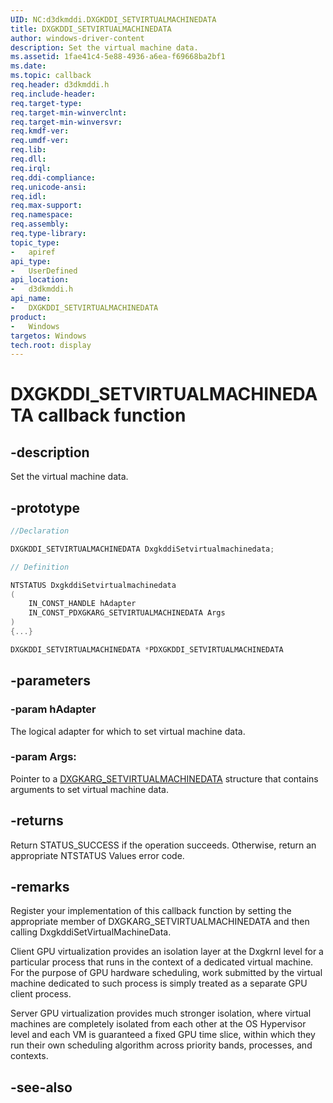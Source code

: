 ```yaml
---
UID: NC:d3dkmddi.DXGKDDI_SETVIRTUALMACHINEDATA
title: DXGKDDI_SETVIRTUALMACHINEDATA
author: windows-driver-content
description: Set the virtual machine data.
ms.assetid: 1fae41c4-5e88-4936-a6ea-f69668ba2bf1
ms.date:
ms.topic: callback
req.header: d3dkmddi.h
req.include-header:
req.target-type:
req.target-min-winverclnt:
req.target-min-winversvr:
req.kmdf-ver:
req.umdf-ver:
req.lib:
req.dll:
req.irql:
req.ddi-compliance:
req.unicode-ansi:
req.idl:
req.max-support:
req.namespace:
req.assembly:
req.type-library:
topic_type:
-	apiref
api_type:
-	UserDefined
api_location:
-	d3dkmddi.h
api_name:
-	DXGKDDI_SETVIRTUALMACHINEDATA
product:
-	Windows
targetos: Windows
tech.root: display
---
```


# DXGKDDI_SETVIRTUALMACHINEDATA callback function

## -description

Set the virtual machine data.

## -prototype

```cpp
//Declaration

DXGKDDI_SETVIRTUALMACHINEDATA DxgkddiSetvirtualmachinedata;

// Definition

NTSTATUS DxgkddiSetvirtualmachinedata
(
	IN_CONST_HANDLE hAdapter
	IN_CONST_PDXGKARG_SETVIRTUALMACHINEDATA Args
)
{...}

DXGKDDI_SETVIRTUALMACHINEDATA *PDXGKDDI_SETVIRTUALMACHINEDATA


```

## -parameters

### -param hAdapter

The logical adapter for which to set virtual machine data.

### -param Args:

Pointer to a [DXGKARG_SETVIRTUALMACHINEDATA](ns-d3dkmddi-_dxgkarg_setvirtualmachinedata.md) structure that contains arguments to set virtual machine data.

## -returns

Return STATUS_SUCCESS if the operation succeeds. Otherwise, return an appropriate NTSTATUS Values error code.

## -remarks

Register your implementation of this callback function by setting the appropriate member of DXGKARG_SETVIRTUALMACHINEDATA and then calling DxgkddiSetVirtualMachineData.

Client GPU virtualization provides an isolation layer at the Dxgkrnl level for a particular process that runs in the context of a dedicated virtual machine. For the purpose of GPU hardware scheduling, work submitted by the virtual machine dedicated to such process is simply treated as a separate GPU client process.

Server GPU virtualization provides much stronger isolation, where virtual machines are completely isolated from each other at the OS Hypervisor level and each VM is guaranteed a fixed GPU time slice, within which they run their own scheduling algorithm across priority bands, processes, and contexts.

## -see-also
